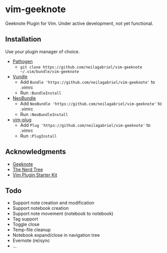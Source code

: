 # vim-geeknote

Geeknote Plugin for Vim. Under active development, not yet functional.

## Installation

Use your plugin manager of choice.

- [Pathogen](https://github.com/tpope/vim-pathogen)
  - `git clone https://github.com/neilagabriel/vim-geeknote ~/.vim/bundle/vim-geeknote`
- [Vundle](https://github.com/gmarik/vundle)
  - Add `Bundle 'https://github.com/neilagabriel/vim-geeknote'` to .vimrc
  - Run `:BundleInstall`
- [NeoBundle](https://github.com/Shougo/neobundle.vim)
  - Add `NeoBundle 'https://github.com/neilagabriel/vim-geeknote'` to .vimrc
  - Run `:NeoBundleInstall`
- [vim-plug](https://github.com/junegunn/vim-plug)
  - Add `Plug 'https://github.com/neilagabriel/vim-geeknote'` to .vimrc
  - Run `:PlugInstall`

## Acknowledgments
- [Geeknote](http://www.geeknote.me)
- [The Nerd Tree](https://github.com/scrooloose/nerdtree)
- [Vim Plugin Starter Kit](https://github.com/JarrodCTaylor/vim-plugin-starter-kit)

## Todo

- Support note creation and modification
- Support notebook creation
- Support note movement (notebook to notebook)
- Tag support
- Toggle close
- Temp-file cleanup
- Notebook expand/close in navigation tree
- Evernote (re)sync
- ...

